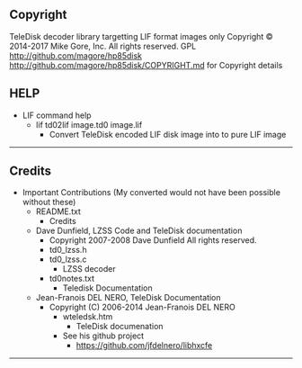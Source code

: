 ## Copyright
  TeleDisk decoder library targetting LIF format images only
  Copyright &copy; 2014-2017 Mike Gore, Inc. All rights reserved. GPL
  http://github.com/magore/hp85disk
  http://github.com/magore/hp85disk/COPYRIGHT.md for Copyright details

## HELP
   * LIF command help
     * lif td02lif image.td0 image.lif
       * Convert TeleDisk encoded LIF disk image into to pure LIF image

___
## Credits
 * Important Contributions (My converted would not have been possible without these)
   * README.txt
     * Credits
   * Dave Dunfield, LZSS Code and TeleDisk documentation
     * Copyright 2007-2008 Dave Dunfield All rights reserved.
     * td0_lzss.h
     * td0_lzss.c
       * LZSS decoder
     * td0notes.txt
       * Teledisk Documentation
   * Jean-Franois DEL NERO, TeleDisk Documentation
     * Copyright (C) 2006-2014 Jean-Franois DEL NERO
       * wteledsk.htm
         * TeleDisk documenation
       * See his github project
         * https://github.com/jfdelnero/libhxcfe
___

